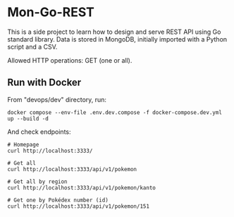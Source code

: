 # Mon-Go-REST
This is a side project to learn how to design and serve REST API using Go standard library.
Data is stored in MongoDB, initially imported with a Python script and a CSV.

Allowed HTTP operations: GET (one or all).

## Run with Docker
From "devops/dev" directory, run:
```
docker compose --env-file .env.dev.compose -f docker-compose.dev.yml up --build -d 
```

And check endpoints:
```
# Homepage
curl http://localhost:3333/

# Get all
curl http://localhost:3333/api/v1/pokemon

# Get all by region
curl http://localhost:3333/api/v1/pokemon/kanto

# Get one by Pokédex number (id)
curl http://localhost:3333/api/v1/pokemon/151
```
